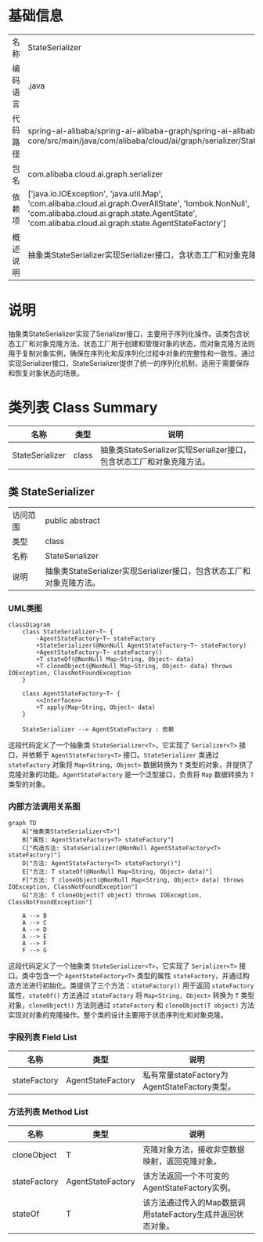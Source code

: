 # 基础信息

|      |      |
|------|------|
| 名称 | StateSerializer |
| 编码语言 | .java |
| 代码路径 | spring-ai-alibaba/spring-ai-alibaba-graph/spring-ai-alibaba-graph-core/src/main/java/com/alibaba/cloud/ai/graph/serializer/StateSerializer.java |
| 包名 | com.alibaba.cloud.ai.graph.serializer |
| 依赖项 | ['java.io.IOException', 'java.util.Map', 'com.alibaba.cloud.ai.graph.OverAllState', 'lombok.NonNull', 'com.alibaba.cloud.ai.graph.state.AgentState', 'com.alibaba.cloud.ai.graph.state.AgentStateFactory'] |
| 概述说明 | 抽象类StateSerializer实现Serializer接口，含状态工厂和对象克隆方法。 |

# 说明

抽象类StateSerializer实现了Serializer接口，主要用于序列化操作。该类包含状态工厂和对象克隆方法，状态工厂用于创建和管理对象的状态，而对象克隆方法则用于复制对象实例，确保在序列化和反序列化过程中对象的完整性和一致性。通过实现Serializer接口，StateSerializer提供了统一的序列化机制，适用于需要保存和恢复对象状态的场景。

# 类列表 Class Summary

| 名称   | 类型  | 说明 |
|-------|------|-------------|
| StateSerializer | class | 抽象类StateSerializer实现Serializer接口，包含状态工厂和对象克隆方法。 |



## 类 StateSerializer

|      |      |
|------|------|
| 访问范围 | public abstract |
| 类型 | class |
| 名称 | StateSerializer |
| 说明 | 抽象类StateSerializer实现Serializer接口，包含状态工厂和对象克隆方法。 |


### UML类图

```mermaid
classDiagram
    class StateSerializer~T~ {
        -AgentStateFactory~T~ stateFactory
        +StateSerializer(@NonNull AgentStateFactory~T~ stateFactory)
        +AgentStateFactory~T~ stateFactory()
        +T stateOf(@NonNull Map~String, Object~ data)
        +T cloneObject(@NonNull Map~String, Object~ data) throws IOException, ClassNotFoundException
    }

    class AgentStateFactory~T~ {
        <<Interface>>
        +T apply(Map~String, Object~ data)
    }

    StateSerializer --> AgentStateFactory : 依赖
```

这段代码定义了一个抽象类 `StateSerializer<T>`，它实现了 `Serializer<T>` 接口，并依赖于 `AgentStateFactory<T>` 接口。`StateSerializer` 类通过 `stateFactory` 对象将 `Map<String, Object>` 数据转换为 `T` 类型的对象，并提供了克隆对象的功能。`AgentStateFactory` 是一个泛型接口，负责将 `Map` 数据转换为 `T` 类型的对象。


### 内部方法调用关系图

```mermaid
graph TD
    A["抽象类StateSerializer<T>"]
    B["属性: AgentStateFactory<T> stateFactory"]
    C["构造方法: StateSerializer(@NonNull AgentStateFactory<T> stateFactory)"]
    D["方法: AgentStateFactory<T> stateFactory()"]
    E["方法: T stateOf(@NonNull Map<String, Object> data)"]
    F["方法: T cloneObject(@NonNull Map<String, Object> data) throws IOException, ClassNotFoundException"]
    G["方法: T cloneObject(T object) throws IOException, ClassNotFoundException"]

    A --> B
    A --> C
    A --> D
    A --> E
    A --> F
    F --> G
```

这段代码定义了一个抽象类 `StateSerializer<T>`，它实现了 `Serializer<T>` 接口。类中包含一个 `AgentStateFactory<T>` 类型的属性 `stateFactory`，并通过构造方法进行初始化。类提供了三个方法：`stateFactory()` 用于返回 `stateFactory` 属性，`stateOf()` 方法通过 `stateFactory` 将 `Map<String, Object>` 转换为 `T` 类型对象，`cloneObject()` 方法则通过 `stateFactory` 和 `cloneObject(T object)` 方法实现对对象的克隆操作。整个类的设计主要用于状态序列化和对象克隆。

### 字段列表 Field List

| 名称  | 类型  | 说明 |
|-------|-------|------|
| stateFactory | AgentStateFactory<T> | 私有常量stateFactory为AgentStateFactory类型。 |

### 方法列表 Method List

| 名称  | 类型  | 说明 |
|-------|-------|------|
| cloneObject | T | 克隆对象方法，接收非空数据映射，返回克隆对象。 |
| stateFactory | AgentStateFactory<T> | 该方法返回一个不可变的AgentStateFactory实例。 |
| stateOf | T | 该方法通过传入的Map数据调用stateFactory生成并返回状态对象。 |




